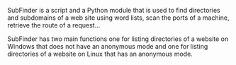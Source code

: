 SubFinder is a script and a Python module that is used to find directories and subdomains of a web site using word lists, scan the ports of a machine, retrieve the route of a request...

SubFinder has two main functions one for listing directories of a website on Windows that does not have an anonymous mode and one for listing directories of a website on Linux that has an anonymous mode.